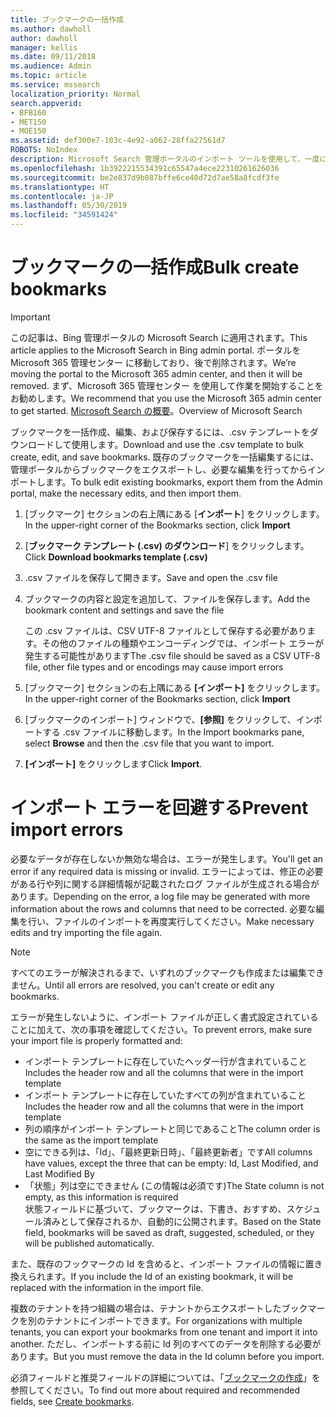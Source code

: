 ```yaml
---
title: ブックマークの一括作成
ms.author: dawholl
author: dawholl
manager: kellis
ms.date: 09/11/2018
ms.audience: Admin
ms.topic: article
ms.service: mssearch
localization_priority: Normal
search.appverid:
- BFB160
- MET150
- MOE150
ms.assetid: def300e7-103c-4e92-a062-28ffa27561d7
ROBOTS: NoIndex
description: Microsoft Search 管理ポータルのインポート ツールを使用して、一度に多くのブックマークを作成します
ms.openlocfilehash: 1b3922215534391c65547a4ece22310261626036
ms.sourcegitcommit: be2e837d9b087bffe6ce40d72d7ae58a8fcdf3fe
ms.translationtype: HT
ms.contentlocale: ja-JP
ms.lasthandoff: 05/30/2019
ms.locfileid: "34591424"
---
```

# <a name="bulk-create-bookmarks"></a><span data-ttu-id="6acc6-103">ブックマークの一括作成</span><span class="sxs-lookup"><span data-stu-id="6acc6-103">Bulk create bookmarks</span></span>

> [!IMPORTANT]
> <span data-ttu-id="6acc6-104">この記事は、Bing 管理ポータルの Microsoft Search に適用されます。</span><span class="sxs-lookup"><span data-stu-id="6acc6-104">This article applies to the Microsoft Search in Bing admin portal.</span></span> <span data-ttu-id="6acc6-105">ポータルを Microsoft 365 管理センター に移動しており、後で削除されます。</span><span class="sxs-lookup"><span data-stu-id="6acc6-105">We’re moving the portal to the Microsoft 365 admin center, and then it will be removed.</span></span> <span data-ttu-id="6acc6-106">まず、Microsoft 365 管理センター を使用して作業を開始することをお勧めします。</span><span class="sxs-lookup"><span data-stu-id="6acc6-106">We recommend that you use the Microsoft 365 admin center to get started.</span></span> <span data-ttu-id="6acc6-107">[Microsoft Search の概要](overview-microsoft-search.md)。</span><span class="sxs-lookup"><span data-stu-id="6acc6-107">Overview of Microsoft Search</span></span>
    
<span data-ttu-id="6acc6-108">ブックマークを一括作成、編集、および保存するには、.csv テンプレートをダウンロードして使用します。</span><span class="sxs-lookup"><span data-stu-id="6acc6-108">Download and use the .csv template to bulk create, edit, and save bookmarks.</span></span> <span data-ttu-id="6acc6-109">既存のブックマークを一括編集するには、管理ポータルからブックマークをエクスポートし、必要な編集を行ってからインポートします。</span><span class="sxs-lookup"><span data-stu-id="6acc6-109">To bulk edit existing bookmarks, export them from the Admin portal, make the necessary edits, and then import them.</span></span>
  
1. <span data-ttu-id="6acc6-110">[ブックマーク] セクションの右上隅にある [**インポート**] をクリックします。</span><span class="sxs-lookup"><span data-stu-id="6acc6-110">In the upper-right corner of the Bookmarks section, click **Import**</span></span>
    
2. <span data-ttu-id="6acc6-111">[**ブックマーク テンプレート (.csv) のダウンロード**] をクリックします。</span><span class="sxs-lookup"><span data-stu-id="6acc6-111">Click **Download bookmarks template (.csv)**</span></span>
    
3. <span data-ttu-id="6acc6-112">.csv ファイルを保存して開きます。</span><span class="sxs-lookup"><span data-stu-id="6acc6-112">Save and open the .csv file</span></span>
    
4. <span data-ttu-id="6acc6-113">ブックマークの内容と設定を追加して、ファイルを保存します。</span><span class="sxs-lookup"><span data-stu-id="6acc6-113">Add the bookmark content and settings and save the file</span></span>

    <span data-ttu-id="6acc6-114">この .csv ファイルは、CSV UTF-8 ファイルとして保存する必要があります。その他のファイルの種類やエンコーディングでは、インポート エラーが発生する可能性があります</span><span class="sxs-lookup"><span data-stu-id="6acc6-114">The .csv file should be saved as a CSV UTF-8 file, other file types and or encodings may cause import errors</span></span>
    
5. <span data-ttu-id="6acc6-115">[ブックマーク] セクションの右上隅にある **[インポート]** をクリックします。</span><span class="sxs-lookup"><span data-stu-id="6acc6-115">In the upper-right corner of the Bookmarks section, click **Import**</span></span>
    
6. <span data-ttu-id="6acc6-116">[ブックマークのインポート] ウィンドウで、**[参照]** をクリックして、インポートする .csv ファイルに移動します。</span><span class="sxs-lookup"><span data-stu-id="6acc6-116">In the Import bookmarks pane, select **Browse** and then the .csv file that you want to import.</span></span> 
    
7. <span data-ttu-id="6acc6-117">**[インポート]** をクリックします</span><span class="sxs-lookup"><span data-stu-id="6acc6-117">Click **Import**.</span></span>

# <a name="prevent-import-errors"></a><span data-ttu-id="6acc6-118">インポート エラーを回避する</span><span class="sxs-lookup"><span data-stu-id="6acc6-118">Prevent import errors</span></span>      
<span data-ttu-id="6acc6-119">必要なデータが存在しないか無効な場合は、エラーが発生します。</span><span class="sxs-lookup"><span data-stu-id="6acc6-119">You'll get an error if any required data is missing or invalid.</span></span> <span data-ttu-id="6acc6-120">エラーによっては、修正の必要がある行や列に関する詳細情報が記載されたログ ファイルが生成される場合があります。</span><span class="sxs-lookup"><span data-stu-id="6acc6-120">Depending on the error, a log file may be generated with more information about the rows and columns that need to be corrected.</span></span> <span data-ttu-id="6acc6-121">必要な編集を行い、ファイルのインポートを再度実行してください。</span><span class="sxs-lookup"><span data-stu-id="6acc6-121">Make necessary edits and try importing the file again.</span></span>

> [!NOTE]
> <span data-ttu-id="6acc6-122">すべてのエラーが解決されるまで、いずれのブックマークも作成または編集できません。</span><span class="sxs-lookup"><span data-stu-id="6acc6-122">Until all errors are resolved, you can't create or edit any bookmarks.</span></span> 

<span data-ttu-id="6acc6-123">エラーが発生しないように、インポート ファイルが正しく書式設定されていることに加えて、次の事項を確認してください。</span><span class="sxs-lookup"><span data-stu-id="6acc6-123">To prevent errors, make sure your import file is properly formatted and:</span></span>
- <span data-ttu-id="6acc6-124">インポート テンプレートに存在していたヘッダー行が含まれていること</span><span class="sxs-lookup"><span data-stu-id="6acc6-124">Includes the header row and all the columns that were in the import template</span></span>
- <span data-ttu-id="6acc6-125">インポート テンプレートに存在していたすべての列が含まれていること</span><span class="sxs-lookup"><span data-stu-id="6acc6-125">Includes the header row and all the columns that were in the import template</span></span>
- <span data-ttu-id="6acc6-126">列の順序がインポート テンプレートと同じであること</span><span class="sxs-lookup"><span data-stu-id="6acc6-126">The column order is the same as the import template</span></span>
- <span data-ttu-id="6acc6-127">空にできる列は、「Id」、「最終更新日時」、「最終更新者」です</span><span class="sxs-lookup"><span data-stu-id="6acc6-127">All columns have values, except the three that can be empty: Id, Last Modified, and Last Modified By</span></span>
- <span data-ttu-id="6acc6-128">「状態」列は空にできません (この情報は必須です)</span><span class="sxs-lookup"><span data-stu-id="6acc6-128">The State column is not empty, as this information is required</span></span>  
<span data-ttu-id="6acc6-129">状態フィールドに基づいて、ブックマークは、下書き、おすすめ、スケジュール済みとして保存されるか、自動的に公開されます。</span><span class="sxs-lookup"><span data-stu-id="6acc6-129">Based on the State field, bookmarks will be saved as draft, suggested, scheduled, or they will be published automatically.</span></span>

<span data-ttu-id="6acc6-130">また、既存のフックマークの Id を含めると、インポート ファイルの情報に置き換えられます。</span><span class="sxs-lookup"><span data-stu-id="6acc6-130">If you include the Id of an existing bookmark, it will be replaced with the information in the import file.</span></span>

<span data-ttu-id="6acc6-131">複数のテナントを持つ組織の場合は、テナントからエクスポートしたブックマークを別のテナントにインポートできます。</span><span class="sxs-lookup"><span data-stu-id="6acc6-131">For organizations with multiple tenants, you can export your bookmarks from one tenant and import it into another.</span></span> <span data-ttu-id="6acc6-132">ただし、インポートする前に Id 列のすべてのデータを削除する必要があります。</span><span class="sxs-lookup"><span data-stu-id="6acc6-132">But you must remove the data in the Id column before you import.</span></span>

<span data-ttu-id="6acc6-133">必須フィールドと推奨フィールドの詳細については、「[ブックマークの作成](create-bookmarks.md)」を参照してください。</span><span class="sxs-lookup"><span data-stu-id="6acc6-133">To find out more about required and recommended fields, see [Create bookmarks](create-bookmarks.md).</span></span>
